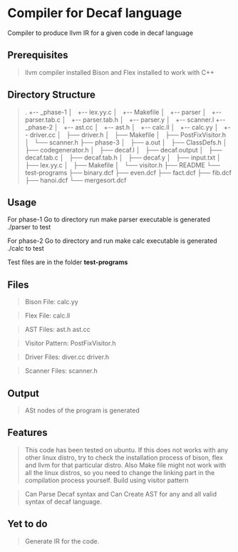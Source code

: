 # Compiler for Decaf language

Compiler to produce llvm IR for a given code in decaf language 


## Prerequisites

> llvm compiler installed
> Bison and Flex installed to work with C++

## Directory Structure
>	.
>	+-- _phase-1
>	│   +-- lex.yy.c
>	│   +-- Makefile
>	│   +-- parser
>	│   +-- parser.tab.c
>	│   +-- parser.tab.h
>	│   +-- parser.y
>	│   +-- scanner.l
>	+-- _phase-2
>	│   +-- ast.cc
>	│   +-- ast.h
>	│   +-- calc.ll
>	│   +-- calc.yy
>	│   +-- driver.cc
>	│   ├── driver.h
>	│   ├── Makefile
>	│   ├── PostFixVisitor.h
>	│   └── scanner.h
>	├── phase-3
>	│   ├── a.out
>	│   ├── ClassDefs.h
>	│   ├── codegenerator.h
>	│   ├── decaf.l
>	│   ├── decaf.output
>	│   ├── decaf.tab.c
>	│   ├── decaf.tab.h
>	│   ├── decaf.y
>	│   ├── input.txt
>	│   ├── lex.yy.c
>	│   ├── Makefile
>	│   └── visitor.h
>	├── README
>	└── test-programs
>   	    ├── binary.dcf
>	    ├── even.dcf
>	    ├── fact.dcf
>	    ├── fib.dcf
>	    ├── hanoi.dcf
>	    └── mergesort.dcf



## Usage

For phase-1
	Go to directory run make 
	parser executable is generated
	./parser <file> to test

For phase-2
	Go to directory and run make
	calc executable is generated
	./calc <file> to test	


Test files are in the folder **test-programs**

## Files

> Bison File: calc.yy

> Flex File: calc.ll

> AST Files: ast.h ast.cc

> Visitor Pattern: PostFixVisitor.h

> Driver Files: diver.cc driver.h

> Scanner Files: scanner.h

## Output

>ASt nodes of the program is generated

## Features
> This code has been tested on ubuntu. If this does not works with any other linux distro, try to check the installation process of bison, flex and llvm for that particular distro. Also Make file might not work with all the linux distros, so you need to change the linking part in the compilation process yourself.
> Build using visitor pattern

> Can Parse Decaf syntax and 
> Can Create AST for any and all valid syntax of decaf language.


## Yet to do
>Generate IR for the code.
